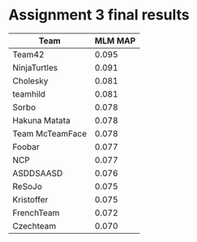 # Assignment 3 final results

| Team | MLM MAP |
| --- | --- |
| Team42 | 0.095 |
| NinjaTurtles | 0.091 |
| Cholesky | 0.081 |
| teamhild | 0.081 |
| Sorbo | 0.078 |
| Hakuna Matata | 0.078 |
| Team McTeamFace | 0.078 |
| Foobar | 0.077 |
| NCP | 0.077 |
| ASDDSAASD | 0.076 |
| ReSoJo | 0.075 |
| Kristoffer | 0.075 |
| FrenchTeam | 0.072 |
| Czechteam | 0.070 |
